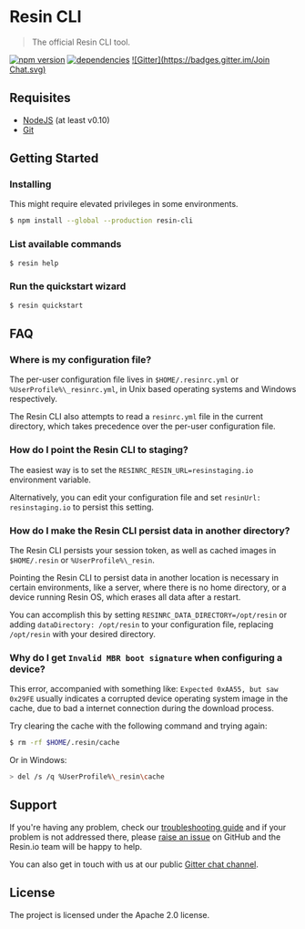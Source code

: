 Resin CLI
=========

> The official Resin CLI tool.

[![npm version](https://badge.fury.io/js/resin-cli.svg)](http://badge.fury.io/js/resin-cli)
[![dependencies](https://david-dm.org/resin-io/resin-cli.svg)](https://david-dm.org/resin-io/resin-cli.svg)
[![Gitter](https://badges.gitter.im/Join Chat.svg)](https://gitter.im/resin-io/chat)

Requisites
----------

- [NodeJS](https://nodejs.org) (at least v0.10)
- [Git](https://git-scm.com)

Getting Started
---------------

### Installing

This might require elevated privileges in some environments.

```sh
$ npm install --global --production resin-cli
```

### List available commands

```sh
$ resin help
```

### Run the quickstart wizard

```sh
$ resin quickstart
```

FAQ
---

### Where is my configuration file?

The per-user configuration file lives in `$HOME/.resinrc.yml` or `%UserProfile%\_resinrc.yml`, in Unix based operating systems and Windows respectively.

The Resin CLI also attempts to read a `resinrc.yml` file in the current directory, which takes precedence over the per-user configuration file.

### How do I point the Resin CLI to staging?

The easiest way is to set the `RESINRC_RESIN_URL=resinstaging.io` environment variable.

Alternatively, you can edit your configuration file and set `resinUrl: resinstaging.io` to persist this setting.

### How do I make the Resin CLI persist data in another directory?

The Resin CLI persists your session token, as well as cached images in `$HOME/.resin` or `%UserProfile%\_resin`.

Pointing the Resin CLI to persist data in another location is necessary in certain environments, like a server, where there is no home directory, or a device running Resin OS, which erases all data after a restart.

You can accomplish this by setting `RESINRC_DATA_DIRECTORY=/opt/resin` or adding `dataDirectory: /opt/resin` to your configuration file, replacing `/opt/resin` with your desired directory.

### Why do I get `Invalid MBR boot signature` when configuring a device?

This error, accompanied with something like: `Expected 0xAA55, but saw 0x29FE` usually indicates a corrupted device operating system image in the cache, due to bad a internet connection during the download process.

Try clearing the cache with the following command and trying again:

```sh
$ rm -rf $HOME/.resin/cache
```

Or in Windows:

```sh
> del /s /q %UserProfile%\_resin\cache
```

Support
-------

If you're having any problem, check our [troubleshooting guide](https://github.com/resin-io/resin-cli/blob/master/TROUBLESHOOTING.md) and if your problem is not addressed there, please [raise an issue](https://github.com/resin-io/resin-cli/issues/new) on GitHub and the Resin.io team will be happy to help.

You can also get in touch with us at our public [Gitter chat channel](https://gitter.im/resin-io/chat).

License
-------

The project is licensed under the Apache 2.0 license.
